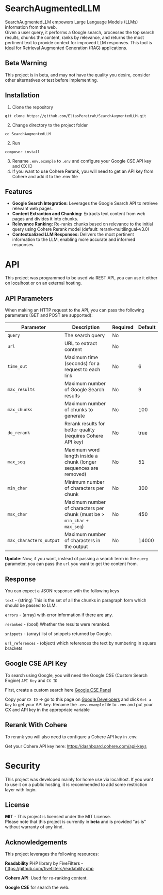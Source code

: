 # SearchAugmentedLLM
SearchAugmentedLLM empowers Large Language Models (LLMs) information from the web.  
Given a user query, it performs a Google search, processes the top search results, chunks the content, 
ranks by relevance, and returns the most pertinent text to provide context for improved LLM responses. 
This tool is ideal for Retrieval Augmented Generation (RAG) applications.

## Beta Warning
This project is in beta, and may not have the quality you desire, consider other alternatives or test before implementing.

## Installation
1. Clone the repository
```shell
git clone https://github.com/EliasPereirah/SearchAugmentedLLM.git
```
2. Change directory to the project folder
```shell
cd SearchAugmentedLLM
```

2. Run 
```shell
composer install
``` 

3. Rename `.env.example` to `.env` and configure your Google CSE API key and CX ID
4. If you want to use Cohere Rerank, you will need to get an API key from Cohere and add it to the .env file


## Features

* **Google Search Integration:**  Leverages the Google Search API to retrieve relevant web pages.
* **Content Extraction and Chunking:** Extracts text content from web pages and divides it into chunks.
* **Relevance Ranking:** Re-ranks chunks based on relevance to the initial query using Cohere Rerank model 
(default: rerank-multilingual-v3.0)
* **Contextualized LLM Responses:** Delivers the most pertinent information to the LLM, enabling more accurate and informed responses.

# API
This project was programmed to be used via REST API, you can use it either on localhost or on an external hosting.

## API Parameters
When making an HTTP request to the API, you can pass the following parameters (GET and POST are supported):

| Parameter               | Description                                                               | Required | Default |
|-------------------------|---------------------------------------------------------------------------|----------|---------|
| `query`                 | The search query                                                          | No       |         |
| `url`                   | URL to extract content                                                    | No       |         |
| `time_out`              | Maximum time (seconds) for a request to each link                         | No       | 6       |
| `max_results`           | Maximum number of Google Search results                                   | No       | 9       |
| `max_chunks`            | Maximum number of chunks to generate                                      | No       | 100     |
| `do_rerank`             | Rerank results for better quality (requires Cohere API key)               | No       | true    |
| `max_seq`               | Maximum word length inside a chunk (longer sequences are removed)         | No       | 51      |
| `min_char`              | Minimum number of characters per chunk                                    | No       | 300     |
| `max_char`              | Maximum number of characters per chunk (must be > `min_char` + `max_seq`) | No       | 450     |
| `max_characters_output` | Maximum number of characters in the output                                | No       | 14000    |

**Update**: Now, if you want, instead of passing a search term in the `query` parameter, you can pass the `url` you want to get the content from.

## Response

You can expect a JSON response with the following keys

`text` - (string) This is the set of all the chunks in paragraph form which should be passed to LLM.

`errors` - (array) with error information if there are any.

`reranked` - (bool) Whether the results were reranked.

`snippets` - (array) list of snippets returned by Google.

`url_references` - (object) which references the text by numbering in square brackets

## Google CSE API Key
To search using Google, you will need the Google CSE (Custom Search Engine) `API Key` and `CX ID`

First, create a custom search here [Google CSE Panel](https://programmablesearchengine.google.com/controlpanel/all]) 

Copy your `CX ID` -> go to this page on [Google Developers](https://developers.google.com/custom-search/v1/introduction) 
and click `Get a Key` to get your API key.
Rename the `.env.example` file to `.env` and put your CX and API key in the appropriate variable


## Rerank With Cohere
To rerank you will also need to configure a Cohere API key in .env.

Get your Cohere API key here: https://dashboard.cohere.com/api-keys

# Security
This project was developed mainly for home use via localhost.
If you want to use it on a public hosting, it is recommended to add some restriction layer with login.

## License
**MIT** - This project is licensed under the MIT License.  
Please note that this project is currently in **beta** and is provided "as is" without warranty of any kind.

## Acknowledgements
This project leverages the following resources:

**Readability** PHP library by FiveFilters - https://github.com/fivefilters/readability.php

**Cohere API**: Used for re-ranking content.

**Google CSE** for search the web.